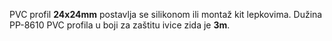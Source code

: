 PVC profil **24x24mm** postavlja se silikonom ili montaž kit lepkovima.
Dužina PP-8610 PVC profila u boji za zaštitu ivice zida je **3m**.